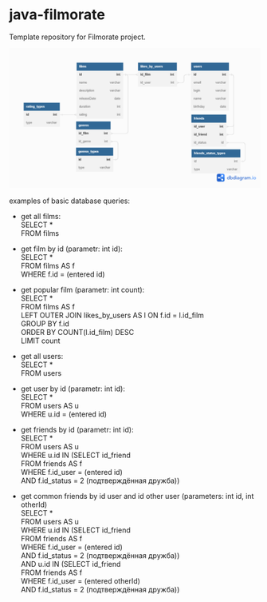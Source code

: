 # java-filmorate
Template repository for Filmorate project.

![This is an image of database](https://github.com/vladbakumenko/java-filmorate/blob/main/filmorate%20db.png)

examples of basic database queries:
- get all films:
<br>SELECT *
<br>FROM films

- get film by id (parametr: int id):
<br>SELECT *
<br>FROM films AS f
<br>WHERE f.id = (entered id)

- get popular film (parametr: int count):
<br>SELECT *
<br>FROM films AS f
<br>LEFT OUTER JOIN likes_by_users AS l ON f.id = l.id_film
<br>GROUP BY f.id
<br>ORDER BY COUNT(l.id_film) DESC
<br>LIMIT count

- get all users:
<br>SELECT *
<br>FROM users

- get user by id (parametr: int id):
<br>SELECT *
<br>FROM users AS u
<br>WHERE u.id = (entered id)

- get friends by id (parametr: int id):
<br>SELECT *
<br>FROM users AS u
<br>WHERE u.id IN (SELECT id_friend
       <br>FROM friends AS f
       <br>WHERE f.id_user = (entered id)
       <br>AND f.id_status = 2 (подтверждённая дружба))
       
- get common friends by id user and id other user (parameters: int id, int otherId)
<br>SELECT *
<br>FROM users AS u
<br>WHERE u.id IN (SELECT id_friend
       <br>FROM friends AS f
       <br>WHERE f.id_user = (entered id)
       <br>AND f.id_status = 2 (подтверждённая дружба))
<br>AND u.id IN (SELECT id_friend
       <br>FROM friends AS f
       <br>WHERE f.id_user = (entered otherId)
       <br>AND f.id_status = 2 (подтверждённая дружба))
       


